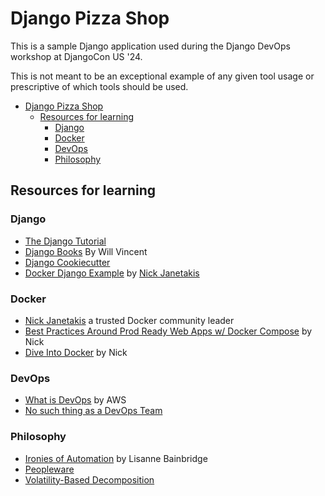 # Django Pizza Shop

This is a sample Django application used during the Django DevOps workshop
at DjangoCon US '24.

This is not meant to be an exceptional example of any given tool usage
or prescriptive of which tools should be used.

- [Django Pizza Shop](#django-pizza-shop)
  - [Resources for learning](#resources-for-learning)
    - [Django](#django)
    - [Docker](#docker)
    - [DevOps](#devops)
    - [Philosophy](#philosophy)

## Resources for learning

### Django

- [The Django Tutorial][django-tut]
- [Django Books][django-books] By Will Vincent
- [Django Cookiecutter][django-cookiecutter]
- [Docker Django Example][docker-django] by [Nick Janetakis][nick]

### Docker

- [Nick Janetakis][nick] a trusted Docker community leader
- [Best Practices Around Prod Ready Web Apps w/ Docker Compose][compose-prod] by Nick
- [Dive Into Docker][dive-docker] by Nick

### DevOps

- [What is DevOps][devops-what-aws] by AWS
- [No such thing as a DevOps Team][devops-no-such-thing]

### Philosophy

- [Ironies of Automation][auto-irony] by Lisanne Bainbridge
- [Peopleware][peopleware]
- [Volatility-Based Decomposition][volatility]

[auto-irony]: https://www.complexcognition.co.uk/2021/06/ironies-of-automation.html?lr=1718122232909
[compose-prod]: https://nickjanetakis.com/blog/best-practices-around-production-ready-web-apps-with-docker-compose
[devops-no-such-thing]: https://www.thoughtworks.com/insights/blog/there-no-such-thing-devops-team
[devops-what-aws]: https://aws.amazon.com/devops/what-is-devops/
[dive-docker]: https://diveintodocker.com/
[django-books]: https://wsvincent.com/best-django-books/
[django-cookiecutter]: https://cookiecutter-django.readthedocs.io/en/latest/
[django-tut]: https://docs.djangoproject.com/en/5.1/intro/tutorial01/
[docker-django]: https://github.com/nickjj/docker-django-example
[nick]: https://nickjanetakis.com/
[peopleware]: https://en.wikipedia.org/wiki/Peopleware:_Productive_Projects_and_Teams
[volatility]: https://www.informit.com/articles/article.aspx?p=2995357&seqNum=2
